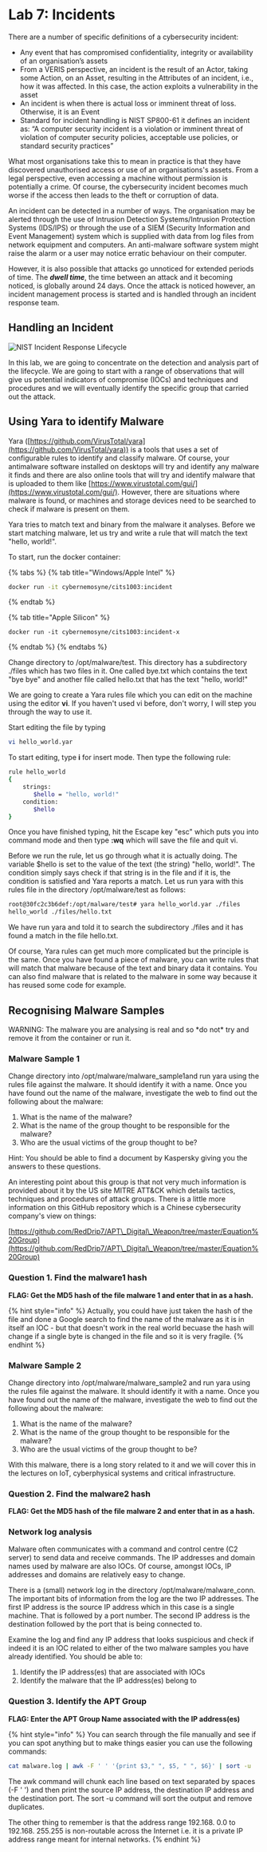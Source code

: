 # Lab 7: Incidents

There are a number of specific definitions of a cybersecurity incident:

* Any event that has compromised confidentiality, integrity or availability of an organisation’s assets&#x20;
* From a VERIS perspective, an incident is the result of an Actor, taking some Action, on an Asset, resulting in the Attributes of an incident, i.e., how it was affected. In this case, the action exploits a vulnerability in the asset&#x20;
* An incident is when there is actual loss or imminent threat of loss. Otherwise, it is an Event&#x20;
* Standard for incident handling is NIST SP800-61 it defines an incident as: “A computer security incident is a violation or imminent threat of violation of computer security policies, acceptable use policies, or standard security practices”

What most organisations take this to mean in practice is that they have discovered unauthorised access or use of an organisations's assets. From a legal perspective, even accessing a machine without permission is potentially a crime. Of course, the cybersecurity incident becomes much worse if the access then leads to the theft or corruption of data.

An incident can be detected in a number of ways. The organisation may be alerted through the use of Intrusion Detection Systems/Intrusion Protection Systems (IDS/IPS) or through the use of a SIEM (Security Information and Event Management) system which is supplied with data from log files from network equipment and computers. An anti-malware software system might raise the alarm or a user may notice erratic behaviour on their computer.&#x20;

However, it is also possible that attacks go unnoticed for extended periods of time. The _**dwell time**_, the time between an attack and it becoming noticed, is globally around 24 days. Once the attack is noticed however, an incident management process is started and is handled through an incident response team.

## Handling an Incident

![NIST Incident Response Lifecycle](../.gitbook/assets/incidentlifecycle.png)

In this lab, we are going to concentrate on the detection and analysis part of the lifecycle. We are going to start with a range of observations that will give us potential indicators of compromise (IOCs) and techniques and procedures and we will eventually identify the specific group that carried out the attack.&#x20;

## Using Yara to identify Malware

Yara ([https://github.com/VirusTotal/yara](https://github.com/VirusTotal/yara)) is a tools that uses a set of configurable rules to identify and classify malware. Of course, your antimalware software installed on desktops will try and identify any malware it finds and there are also online tools that will try and identify malware that is uploaded to them like [https://www.virustotal.com/gui/](https://www.virustotal.com/gui/). However, there are situations where malware is found, or machines and storage devices need to be searched to check if malware is present on them.

Yara tries to match text and binary from the malware it analyses. Before we start matching malware, let us try and write a rule that will match the text "hello, world!".&#x20;

To start, run the docker container:

{% tabs %}
{% tab title="Windows/Apple Intel" %}
```bash
docker run -it cybernemosyne/cits1003:incident
```
{% endtab %}

{% tab title="Apple Silicon" %}
```
docker run -it cybernemosyne/cits1003:incident-x
```
{% endtab %}
{% endtabs %}

Change directory to /opt/malware/test. This directory has a subdirectory ./files which has two files in it. One called bye.txt which contains the text "bye bye" and another file called hello.txt that has the text "hello, world!"

We are going to create a Yara rules file which you can edit on the machine using the editor **vi**. If you haven't used vi before, don't worry, I will step you through the way to use it.

Start editing the file by typing&#x20;

```bash
vi hello_world.yar
```

To start editing, type **i** for insert mode. Then type the following rule:

```bash
rule hello_world
{
	strings:
	   $hello = "hello, world!"
	condition:
	   $hello
}
```

Once you have finished typing, hit the Escape key "esc" which puts you into command mode and then type **:wq** which will save the file and quit vi.

Before we run the rule, let us go through what it is actually doing. The variable $hello is set to the value of the text (the string) "hello, world!". The condition simply says check if that string is in the file and if it is, the condition is satisfied and Yara reports a match. Let us run yara with this rules file in the directory /opt/malware/test as follows:

```bash
root@30fc2c3b6def:/opt/malware/test# yara hello_world.yar ./files
hello_world ./files/hello.txt
```

We have run yara and told it to search the subdirectory ./files and it has found a match in the file hello.txt.

Of course, Yara rules can get much more complicated but the principle is the same. Once you have found a piece of malware, you can write rules that will match that malware because of the text and binary data it contains. You can also find malware that is related to the malware in some way because it has reused some code for example.

## Recognising Malware Samples

WARNING: The malware you are analysing is real and so \*do not\* try and remove it from the container or run it.&#x20;

### Malware Sample 1

Change directory into /opt/malware/malware\_sample1and run yara using the rules file against the malware. It should identify it with a name. Once you have found out the name of the malware, investigate the web to find out the following about the malware:

1. What is the name of the malware?
2. What is the name of the group thought to be responsible for the malware?
3. Who are the usual victims of the group thought to be?

Hint: You should be able to find a document by Kaspersky giving you the answers to these questions.&#x20;

An interesting point about this group is that not very much information is provided about it by the US site MITRE ATT\&CK which details tactics, techniques and procedures of attack groups. There is a little more information on this GitHub repository which is a Chinese cybersecurity company's view on things:

[https://github.com/RedDrip7/APT\_Digital\_Weapon/tree/master/Equation%20Group](https://github.com/RedDrip7/APT\_Digital\_Weapon/tree/master/Equation%20Group)

### **Question 1. Find the malware1 hash**

**FLAG: Get the MD5 hash of the file malware 1 and enter that in as a hash.**&#x20;

{% hint style="info" %}
Actually, you could have just taken the hash of the file and done a Google search to find the name of the malware as it is in itself an IOC - but that doesn't work in the real world becuase the hash will change if a single byte is changed in the file and so it is very fragile.
{% endhint %}

### Malware Sample 2

Change directory into /opt/malware/malware\_sample2 and run yara using the rules file against the malware. It should identify it with a name. Once you have found out the name of the malware, investigate the web to find out the following about the malware:

1. What is the name of the malware?
2. What is the name of the group thought to be responsible for the malware?
3. Who are the usual victims of the group thought to be?

With this malware, there is a long story related to it and we will cover this in the lectures on IoT, cyberphysical systems and critical infrastructure.

### Question 2. Find the malware2 hash

**FLAG: Get the MD5 hash of the file malware 2 and enter that in as a hash.**&#x20;

### Network log analysis

Malware often communicates with a command and control centre (C2 server) to send data and receive commands. The IP addresses and domain names used by malware are also IOCs. Of course, amongst IOCs, IP addresses and domains are relatively easy to change.

There is a (small) network log in the directory /opt/malware/malware\_conn.  The important bits of information from the log are the two IP addresses. The first IP address is the source IP address which in this case is a single machine. That is followed by a port number. The second IP address is the destination followed by the port that is being connected to.&#x20;

Examine the log and find any IP address that looks suspicious and check if indeed it is an IOC related to either of the two malware samples you have already identified. You should be able to:

1. Identify the IP address(es) that are associated with IOCs
2. Identify the malware that the IP address(es) belong to

### Question 3. Identify the APT Group

**FLAG: Enter the APT Group Name associated with the IP address(es)**

{% hint style="info" %}
You can search through the file manually and see if you can spot anything but to make things easier you can use the following commands:

```bash
cat malware.log | awk -F ' ' '{print $3," ", $5, " ", $6}' | sort -u
```

The awk command will chunk each line based on text separated by spaces (-F ' ') and then print the source IP address, the destination IP address and the destination port. The sort -u command will sort the output and remove duplicates.&#x20;

The other thing to remember is that the address range 192.168. 0.0 to 192.168. 255.255 is non-routable across the Internet i.e. it is a private IP address range meant for internal networks.
{% endhint %}



